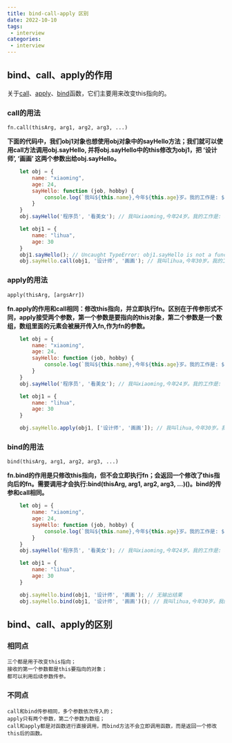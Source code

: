 ```yaml
---
title: bind-call-apply 区别
date: 2022-10-10
tags:
 - interview
categories:
 - interview
---
```

## bind、call、apply的作用
关于[call](#call的用法)、[apply](#apply的用法)、[bind](#bind的用法)函数，它们主要用来改变this指向的。
<!-- https://blog.csdn.net/weixin_40856652/article/details/124293144 -->
### call的用法
```
fn.call(thisArg, arg1, arg2, arg3, ...)
```
**下面的代码中，我们obj1对象也想使用obj对象中的sayHello方法；我们就可以使用call方法调用obj.sayHello, 并将obj.sayHello中的this修改为obj1，把 ‘设计师’, ‘画画’ 这两个参数出给obj.sayHello。**
```JavaScript
    let obj = {
        name: "xiaoming",
        age: 24,
        sayHello: function (job, hobby) {
            console.log(`我叫${this.name},今年${this.age}岁。我的工作是: ${job}，我的爱好是: ${hobby}。`);
        }
    }
    obj.sayHello('程序员', '看美女'); // 我叫xiaoming,今年24岁。我的工作是: 程序员，我的爱好是: 看美女。

    let obj1 = {
        name: "lihua",
        age: 30
    }
    obj1.sayHello(); // Uncaught TypeError: obj1.sayHello is not a function
    obj.sayHello.call(obj1, '设计师', '画画'); // 我叫lihua,今年30岁。我的工作是: 设计师，我的爱好是: 画画。
```

### apply的用法
```
apply(thisArg, [argsArr])
```
**fn.apply的作用和call相同：修改this指向，并立即执行fn。区别在于传参形式不同，apply接受两个参数，第一个参数是要指向的this对象，第二个参数是一个数组，数组里面的元素会被展开传入fn,作为fn的参数。**
```JavaScript
    let obj = {
        name: "xiaoming",
        age: 24,
        sayHello: function (job, hobby) {
            console.log(`我叫${this.name},今年${this.age}岁。我的工作是: ${job}，我的爱好是: ${hobby}。`);
        }
    }
    obj.sayHello('程序员', '看美女'); // 我叫xiaoming,今年24岁。我的工作是: 程序员，我的爱好是: 看美女。

    let obj1 = {
        name: "lihua",
        age: 30
    }

    obj.sayHello.apply(obj1, ['设计师', '画画']); // 我叫lihua,今年30岁。我的工作是: 设计师，我的爱好是: 画画。
```

### bind的用法
```
bind(thisArg, arg1, arg2, arg3, ...)
```
**fn.bind的作用是只修改this指向，但不会立即执行fn；会返回一个修改了this指向后的fn。需要调用才会执行:bind(thisArg, arg1, arg2, arg3, ...)()。bind的传参和call相同。**
```js
    let obj = {
        name: "xiaoming",
        age: 24,
        sayHello: function (job, hobby) {
            console.log(`我叫${this.name},今年${this.age}岁。我的工作是: ${job}，我的爱好是: ${hobby}。`);
        }
    }
    obj.sayHello('程序员', '看美女'); // 我叫xiaoming,今年24岁。我的工作是: 程序员，我的爱好是: 看美女。

    let obj1 = {
        name: "lihua",
        age: 30
    }

    obj.sayHello.bind(obj1, '设计师', '画画'); // 无输出结果
    obj.sayHello.bind(obj1, '设计师', '画画')(); // 我叫lihua,今年30岁。我的工作是: 设计师，我的爱好是: 画画。
```


## bind、call、apply的区别
### 相同点
```
三个都是用于改变this指向；
接收的第一个参数都是this要指向的对象；
都可以利用后续参数传参。
```
### 不同点
```
call和bind传参相同，多个参数依次传入的；
apply只有两个参数，第二个参数为数组；
call和apply都是对函数进行直接调用，而bind方法不会立即调用函数，而是返回一个修改this后的函数。
```
